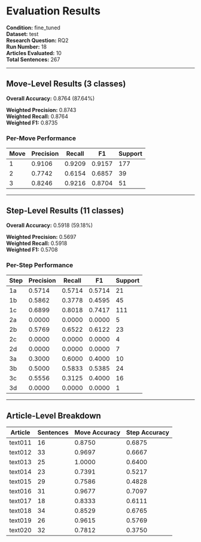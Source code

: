 # Evaluation Results

**Condition:** fine_tuned  
**Dataset:** test  
**Research Question:** RQ2  
**Run Number:** 18  
**Articles Evaluated:** 10  
**Total Sentences:** 267  

---

## Move-Level Results (3 classes)

**Overall Accuracy:** 0.8764 (87.64%)  

**Weighted Precision:** 0.8743  
**Weighted Recall:** 0.8764  
**Weighted F1:** 0.8735  

### Per-Move Performance

| Move | Precision | Recall | F1 | Support |
|------|-----------|--------|----|---------|
| 1 | 0.9106 | 0.9209 | 0.9157 | 177 |
| 2 | 0.7742 | 0.6154 | 0.6857 | 39 |
| 3 | 0.8246 | 0.9216 | 0.8704 | 51 |

---

## Step-Level Results (11 classes)

**Overall Accuracy:** 0.5918 (59.18%)  

**Weighted Precision:** 0.5697  
**Weighted Recall:** 0.5918  
**Weighted F1:** 0.5708  

### Per-Step Performance

| Step | Precision | Recall | F1 | Support |
|------|-----------|--------|----|---------|
| 1a | 0.5714 | 0.5714 | 0.5714 | 21 |
| 1b | 0.5862 | 0.3778 | 0.4595 | 45 |
| 1c | 0.6899 | 0.8018 | 0.7417 | 111 |
| 2a | 0.0000 | 0.0000 | 0.0000 | 5 |
| 2b | 0.5769 | 0.6522 | 0.6122 | 23 |
| 2c | 0.0000 | 0.0000 | 0.0000 | 4 |
| 2d | 0.0000 | 0.0000 | 0.0000 | 7 |
| 3a | 0.3000 | 0.6000 | 0.4000 | 10 |
| 3b | 0.5000 | 0.5833 | 0.5385 | 24 |
| 3c | 0.5556 | 0.3125 | 0.4000 | 16 |
| 3d | 0.0000 | 0.0000 | 0.0000 | 1 |

---

## Article-Level Breakdown

| Article | Sentences | Move Accuracy | Step Accuracy |
|---------|-----------|---------------|---------------|
| text011 | 16 | 0.8750 | 0.6875 |
| text012 | 33 | 0.9697 | 0.6667 |
| text013 | 25 | 1.0000 | 0.6400 |
| text014 | 23 | 0.7391 | 0.5217 |
| text015 | 29 | 0.7586 | 0.4828 |
| text016 | 31 | 0.9677 | 0.7097 |
| text017 | 18 | 0.8333 | 0.6111 |
| text018 | 34 | 0.8529 | 0.6765 |
| text019 | 26 | 0.9615 | 0.5769 |
| text020 | 32 | 0.7812 | 0.3750 |
